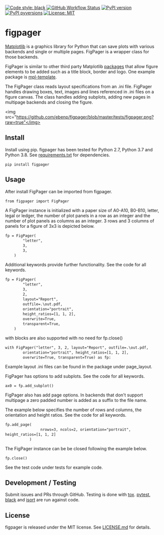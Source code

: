 [![Code style:
black](https://img.shields.io/badge/code%20style-black-000000.svg?style=for-the-badge)](https://github.com/ambv/black)
[![GitHub Workflow
Status](https://img.shields.io/github/workflow/status/ebenp/figpager/Run%20Tox?style=for-the-badge)](https://github.com/ebenp/figpager/actions)
[![PyPI
version](https://img.shields.io/pypi/v/figpager.svg?style=for-the-badge)](https://pypi.org/project/figpager/)
[![PyPI
pyversions](https://img.shields.io/pypi/pyversions/figpager.svg?style=for-the-badge)](https://pypi.python.org/pypi/figpager/)
[![License:
MIT](https://img.shields.io/badge/License-MIT-brightgreen.svg?style=for-the-badge)](https://opensource.org/licenses/MIT)

# figpager

[Matplotlib](http://matplotlib.org) is a graphics library for Python that can save plots with 
various backends and single or multiple pages. 
FigPager is a wrapper class for those backends. 

FigPager is similar to other third party Matplotlib [packages](https://matplotlib.org/thirdpartypackages/index.html)
that allow figure elements to be added such as a title block, border and logo. 
One example package is [mpl-template](https://austinorr.github.io/mpl-template/index.html). 

The FigPager class reads layout specifications from an .ini file. FigPager 
handles drawing boxes, text, images and lines referenced in .ini files on a figure canvas. 
The class handles adding subplots, adding new pages in multipage backends and closing the figure.

<img src="https://github.com/ebenp/figpager/blob/master/tests/figpager.png?raw=true"</img>

## Install
Install using pip. figpager has been tested for Python 2.7, Python 3.7 and Python 3.8. See [requirements.txt](https://github.com/ebenp/figpager/blob/master/requirements.txt) for dependencies. 
```
pip install figpager
```

## Usage
After install FigPager can be imported from figpager.
```
from figpager import FigPager
```
A FigPager instance is initialized with a paper size of A0-A10, B0-B10, letter, 
legal or ledger, the number of plot panels in a row as an integer and the number of plot panels as columns as an integer. 3 rows and 3 columns of panels for a figure of 3x3 is depicted below.
```
fp = FigPager(
        "letter",
        3,
        3,
    )
```

Additional keywords provide further functionality.
See the code for all keywords.
```
fp = FigPager(
        "letter",
        3,
        2,
        layout="Report",
        outfile=.\out.pdf,
        orientation="portrait",
        height_ratios=[1, 1, 2],
        overwrite=True,
        transparent=True,
    )
```

with blocks are also supported with no need for fp.close()
```
with FigPager("letter", 3, 2, layout="Report", outfile=.\out.pdf,
        orientation="portrait", height_ratios=[1, 1, 2],
        overwrite=True, transparent=True) as fp:
```

Example layout .ini files can be found in the 
package under page_layout.

FigPager has options to add subplots. See the code for all keywords.
```
ax0 = fp.add_subplot()
```

FigPager also has add page options. In backends that don't 
support multipage a zero padded number is added as a suffix to the file name.

The example below 
specifies the number of rows and columns, 
the orientation and height ratios. 
See the code for all keywords.
```
fp.add_page(
                nrows=3, ncols=2, orientation="portrait", height_ratios=[1, 1, 2]
           )
```

The FigPager instance can be be closed following the example below.
```
fp.close()
```

See the test code under tests for example code.

## Development / Testing
Submit issues and PRs through GitHub. 
Testing is done with [tox](https://pypi.org/project/tox/). [pytest](https://pypi.org/project/pytest/), [black](https://pypi.org/project/black/) and [isort](https://pypi.org/project/isort/) are run against code.


## License
figpager is released under the MIT license. 
See [LICENSE.md](https://github.com/ebenp/figpager/blob/master/LICENSE.md) for details.
